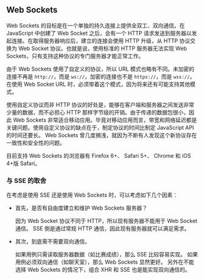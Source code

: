 ## Web Sockets ##

Web Sockets 的目标是在一个单独的持久连接上提供全双工、双向通信。在 JavaScript 中创建了 Web Socket 之后，会有一个 HTTP 请求发送到服务器以发起连接。在取得服务器响应后，建立的连接会使用 HTTP 升级，从 HTTP 协议交换为 Web Socket 协议。也就是说，使用标准的 HTTP 服务器无法实现 Web Sockets，只有支持这种协议的专门服务器才能正常工作。

由于 Web Sockets 使用了自定义的协议，所以 URL 模式也略有不同。未加密的连接不再是 `http://`，而是 `ws://`，加密的连接也不是 `https://`，而是 `wss://`。在使用 Web Socket URL 时，必须带着这个模式，因为将来还有可能支持其他模式。

使用自定义协议而非 HTTP 协议的好处是，能够在客户端和服务器之间发送非常少量的数据，而不必担心 HTTP 那样字节级的开销。由于传递的数据包很小，因此 Web Sockets 非常适合移动应用。毕竟对移动应用而言，带宽和网络延迟都是关键问题。使用自定义协议的缺点在于，制定协议的时间比制定 JavaScript API 的时间还要长。 Web Sockets 曾几度搁浅，就因为不断有人发现这个新协议存在一致性和安全性的问题。

目前支持 Web Sockets 的浏览器有 Firefox 6+、 Safari 5+、 Chrome 和 iOS 4+版 Safari。

### 与 SSE 的取舍 ###

在考虑是使用 SSE 还是使用 Web Sockets 时，可以考虑如下几个因素：

* 首先，是否有自由度建立和维护 Web Sockets 服务器？

	因为 Web Socket 协议不同于 HTTP，所以现有服务器不能用于 Web Socket 通信。
	SSE 倒是通过常规 HTTP 通信，因此现有服务器就可以满足需求。

* 其次，到底需不需要双向通信。

	如果用例只需读取服务器数据（如比赛成绩），那么 SSE 比较容易实现。
	如果用例必须双向通信（如聊天室），那么 Web Sockets 显然更好。
	另外在不能选择 Web Sockets 的情况下，组合 XHR 和 SSE 也是能实现双向通信的。